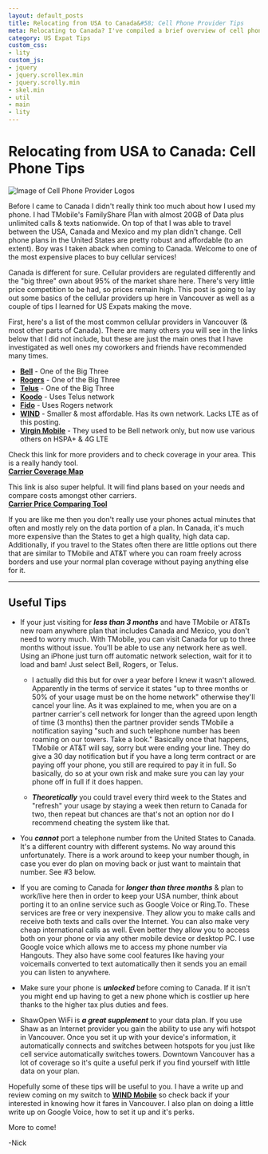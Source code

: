 ```yaml
---
layout: default_posts
title: Relocating from USA to Canada&#58; Cell Phone Provider Tips
meta: Relocating to Canada? I've compiled a brief overview of cell phone service providers here in Vancouver plus some helpful tips for US Expats in Canada.
category: US Expat Tips
custom_css:
- lity
custom_js:
- jquery
- jquery.scrollex.min
- jquery.scrolly.min
- skel.min
- util
- main
- lity
---
```

<h1 class="major">Relocating from USA to Canada: Cell Phone Tips</h1>
<div>
    <span class="image fit_half">
        <img src="https://r3.whistleout.ca/public/images/responsive/megahome/megahome-providers.png" alt="Image of Cell Phone Provider Logos"/>
    </span>
</div>


Before I came to Canada I didn't really think too much about how I used my phone. I had TMobile's FamilyShare Plan with almost 20GB of Data plus unlimited calls & texts nationwide. On top of that I was able to travel between the USA, Canada and Mexico and my plan didn't change. Cell phone plans in the United States are pretty robust and affordable (to an extent). Boy was I taken aback when coming to Canada. Welcome to one of the most expensive places to buy cellular services! 

Canada is different for sure. Cellular providers are regulated differently and the "big three" own about 95% of the market share here. There's very little price competition to be had, so prices remain high. This post is going to lay out some basics of the cellular providers up here in Vancouver as well as a couple of tips I learned for US Expats making the move.

First, here's a list of the most common cellular providers in Vancouver (& most other parts of Canada). There are many others you will see in the links below that I did not include, but these are just the main ones that I have investigated as well ones my coworkers and friends have recommended many times.

* **[Bell](http://www.bell.ca/Mobility)** - One of the Big Three  
* **[Rogers](http://www.rogers.com/home)** - One of the Big Three  
* **[Telus](http://www.telus.com/en/bc/mobility/)** - One of the Big Three  
* **[Koodo](https://www.koodomobile.com/)** - Uses Telus network  
* **[Fido](http://www.fido.ca/)** - Uses Rogers network  
* **[WIND](https://www.windmobile.ca)** - Smaller & most affordable. Has its own network. Lacks LTE as of this posting.  
* **[Virgin Mobile](http://www.virginmobile.ca/en/home/index.html)** - They used to be Bell network only, but now use various others on HSPA+ & 4G LTE  

Check this link for more providers and to check coverage in your area. This is a really handy tool.  
**[Carrier Coverage Map](http://www.comparecellular.ca/coverage-maps/)**

This link is also super helpful. It will find plans based on your needs and compare costs amongst other carriers.  
**[Carrier Price Comparing Tool](https://www.whistleout.ca/)**

If you are like me then you don't really use your phones actual minutes that often and mostly rely on the data portion of a plan. In Canada, it's much more expensive than the States to get a high quality, high data cap. Additionally, if you travel to the States often there are little options out there that are similar to TMobile and AT&T where you can roam freely across borders and use your normal plan coverage without paying anything else for it.
<hr>  

## Useful Tips  

* If your just visiting for **_less than 3 months_** and have TMobile or AT&Ts new roam anywhere plan that includes Canada and Mexico, you don't need to worry much. With TMobile, you can visit Canada for up to three months without issue. You'll be able to use any network here as well. Using an iPhone just turn off automatic network selection, wait for it to load and bam! Just select Bell, Rogers, or Telus. 

    * I actually did this but for over a year before I knew it wasn't allowed. Apparently in the terms of service it states "up to three months or 50% of your usage must be on the home network" otherwise they'll cancel your line. As it was explained to me, when you are on a partner carrier's cell network for longer than the agreed upon length of time (3 months) then the partner provider sends TMobile a notification saying "such and such telephone number has been roaming on our towers. Take a look." Basically once that happens, TMobile or AT&T will say, sorry but were ending your line. They do give a 30 day notification but if you have a long term contract or are paying off your phone, you still are required to pay it in full. So basically, do so at your own risk and make sure you can lay your phone off in full if it does happen. 

    * **_Theoretically_** you could travel every third week to the States and "refresh" your usage by staying a week then return to Canada for two, then repeat but chances are that's not an option nor do I recommend cheating the system like that. 

* You **_cannot_** port a telephone number from the United States to Canada. It's a different country with different systems. No way around this unfortunately. There is a work around to keep your number though, in case you ever do plan on moving back or just want to maintain that number. See #3 below.

* If you are coming to Canada for **_longer than three months_** & plan to work/live here then in order to keep your USA number, think about porting it to an online service such as Google Voice or Ring.To. These services are free or very inexpensive. They allow you to make calls and receive both texts and calls over the Internet. You can also make very cheap international calls as well. Even better they allow you to access both on your phone or via any other mobile device or desktop PC. I use Google voice which allows me to access my phone number via Hangouts. They also have some cool features like having your voicemails converted to text automatically then it sends you an email you can listen to anywhere. 

* Make sure your phone is **_unlocked_** before coming to Canada. If it isn't you might end up having to get a new phone which is costlier up here thanks to the higher tax plus duties and fees. 

* ShawOpen WiFi is **_a great supplement_** to your data plan. If you use Shaw as an Internet provider you gain the ability to use any wifi hotspot in Vancouver. Once you set it up with your device's information, it automatically connects and switches between hotspots for you just like cell service automatically switches towers. Downtown Vancouver has a lot of coverage so it's quite a useful perk if you find yourself with little data on your plan.

Hopefully some of these tips will be useful to you. I have a write up and review coming on my switch to **[WIND Mobile](https://www.windmobile.ca)** so check back if your interested in knowing how it fares in Vancouver. I also plan on doing a little write up on Google Voice, how to set it up and it's perks.

More to come!

-Nick